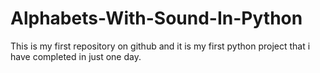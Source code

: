 # Alphabets-With-Sound-In-Python
This is my first repository on github and it is my first python project that i have completed in just one day. 
